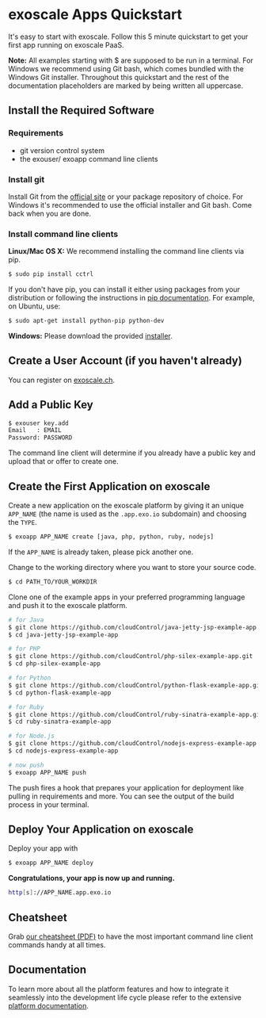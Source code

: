# exoscale Apps Quickstart

It's easy to start with exoscale. Follow this 5 minute quickstart to get your
first app running on exoscale PaaS.

**Note:** All examples starting with $ are supposed to be run in a terminal.
For Windows we recommend using Git bash, which comes bundled with the Windows
Git installer. Throughout this quickstart and the rest of the documentation
placeholders are marked by being written all uppercase.

## Install the Required Software

### Requirements

* git version control system
* the exouser/ exoapp command line clients

### Install git

Install Git from the [official site](http://git-scm.com/) or your package
repository of choice. For Windows it's recommended to use the official
installer and Git bash. Come back when you are done.

### Install command line clients

**Linux/Mac OS X:** We recommend installing the command line clients via pip.

~~~bash
$ sudo pip install cctrl
~~~

If you don't have pip, you can install it either using packages from
your distribution or following the instructions in
[pip documentation](https://pip.pypa.io/en/stable/installing/). For
example, on Ubuntu, use:

~~~bash
$ sudo apt-get install python-pip python-dev
~~~

**Windows:** Please download the provided [installer].

## Create a User Account (if you haven't already)

You can register on [exoscale.ch](http://exoscale.ch).

## Add a Public Key

~~~bash
$ exouser key.add
Email   : EMAIL
Password: PASSWORD
~~~

The command line client will determine if you already have a public key and upload that or offer to create one.

## Create the First Application on exoscale

Create a new application on the exoscale platform by giving it an unique
`APP_NAME` (the name is used as the `.app.exo.io` subdomain) and choosing the
`TYPE`.

~~~bash
$ exoapp APP_NAME create [java, php, python, ruby, nodejs]
~~~

If the `APP_NAME` is already taken, please pick another one.

Change to the working directory where you want to store your source code.

~~~bash
$ cd PATH_TO/YOUR_WORKDIR
~~~

Clone one of the example apps in your preferred programming language and push
it to the exoscale platform.

~~~bash
# for Java
$ git clone https://github.com/cloudControl/java-jetty-jsp-example-app.git
$ cd java-jetty-jsp-example-app

# for PHP
$ git clone https://github.com/cloudControl/php-silex-example-app.git
$ cd php-silex-example-app

# for Python
$ git clone https://github.com/cloudControl/python-flask-example-app.git
$ cd python-flask-example-app

# for Ruby
$ git clone https://github.com/cloudControl/ruby-sinatra-example-app.git
$ cd ruby-sinatra-example-app

# for Node.js
$ git clone https://github.com/cloudControl/nodejs-express-example-app.git
$ cd nodejs-express-example-app

# now push
$ exoapp APP_NAME push
~~~

The push fires a hook that prepares your application for deployment like
pulling in requirements and more. You can see the output of the build process
in your terminal.

## Deploy Your Application on exoscale

Deploy your app with

~~~bash
$ exoapp APP_NAME deploy
~~~

**Congratulations, your app is now up and running.**

~~~bash
http[s]://APP_NAME.app.exo.io
~~~

## Cheatsheet

Grab [our cheatsheet (PDF)](/static/apps/exo_cheatsheet.pdf)
to have the most important command line client commands handy at all times.

## Documentation

To learn more about all the platform features and how to integrate it
seamlessly into the development life cycle please refer to the extensive
[platform documentation](https://community.exoscale.ch/apps/documentation/).

[installer]: https://download.cloudcontrolled.com/windows
